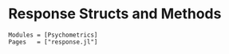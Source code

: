 # Response Structs and Methods

```@autodocs
Modules = [Psychometrics]
Pages   = ["response.jl"]
```
